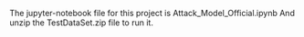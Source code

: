 The jupyter-notebook file for this project is Attack_Model_Official.ipynb
And unzip the TestDataSet.zip file to run it.
